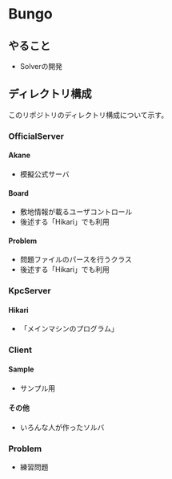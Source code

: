 # Bungo

## やること

* Solverの開発

## ディレクトリ構成
このリポジトリのディレクトリ構成について示す。

### OfficialServer

#### Akane
* 模擬公式サーバ

#### Board
* 敷地情報が載るユーザコントロール
* 後述する「Hikari」でも利用

#### Problem
* 問題ファイルのパースを行うクラス
* 後述する「Hikari」でも利用


### KpcServer

#### Hikari

* 「メインマシンのプログラム」


### Client

#### Sample

* サンプル用

#### その他

* いろんな人が作ったソルバ


### Problem

* 練習問題

